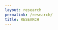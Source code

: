 ```yaml
---
layout: research
permalink: /research/
title: RESEARCH
---
```

<!-- Sample Publication Page -->
<!-- Sample -->
<!--
<h3 class="pubyear">Sample</h3>
{% for y in page.years %}
  {{y}}
  {% bibliography --file sample.bib --query @*[year={{y}}]* %}
{% endfor %}
-->
<!-- Social Computing -->
<!--
<h3 class="pubyear">Sample</h3>
<h3 class="pubyear">Social Computing</h3>
{% for y in page.years %}
  {{y}}
  {% bibliography --file social_computing.bib --query @*[year={{y}}]* %}
{% endfor %}
-->

<!-- User Interaction -->
<!--
<h3 class="pubyear">Sample</h3>
<h3 class="pubyear">User Interaction</h3>
{% for y in page.years %}
  {{y}}
  {% bibliography --file user_interaction.bib --query @*[year={{y}}]* %}
{% endfor %}
-->